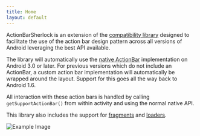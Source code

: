 ```yaml
---
title: Home
layout: default
---
```



ActionBarSherlock is an extension of the [compatibility library][1] designed
to facilitate the use of the action bar design pattern across all versions of
Android leveraging the best API available.

The library will automatically use the [native ActionBar][2] implementation on
Android 3.0 or later. For previous versions which do not include an ActionBar,
a custom action bar implementation will automatically be wrapped around the
layout. Support for this goes all the way back to Android 1.6.

All interaction with these action bars is handled by calling
`getSupportActionBar()` from within activity and using the normal native API.

This library also includes the support for [fragments][3] and [loaders][4].

![Example Image][5]





 [1]: http://developer.android.com/guide/topics/fundamentals/fragments.html
 [2]: http://developer.android.com/guide/topics/fundamentals/loaders.html
 [3]: http://android-developers.blogspot.com/2011/03/fragments-for-all.html
 [4]: http://developer.android.com/guide/topics/ui/actionbar.html
 [5]: http://img.jakewharton.com/ActionBarSherlock01.png
